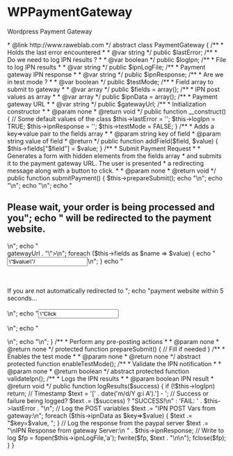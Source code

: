 WPPaymentGateway
================

Wordpress Payment Gateway
<?php

/**
 * Payment Gateway
 *
 * This library provides generic payment gateway handling functionlity
 * to the other payment gateway classes in an uniform way. Please have
 * a look on them for the implementation details.
 *
 * @package     Payment Gateway
 * @category    Library
 * @author      Rabby Bhuiyan <Raweblab@gmail.com>
 * @link        http://www.raweblab.com
 */

abstract class PaymentGateway
{
    /**
     * Holds the last error encountered
     *
     * @var string
     */
    public $lastError;

    /**
     * Do we need to log IPN results ?
     *
     * @var boolean
     */
    public $logIpn;

    /**
     * File to log IPN results
     *
     * @var string
     */
    public $ipnLogFile;

    /**
     * Payment gateway IPN response
     *
     * @var string
     */
    public $ipnResponse;

    /**
     * Are we in test mode ?
     *
     * @var boolean
     */
    public $testMode;

    /**
     * Field array to submit to gateway
     *
     * @var array
     */
    public $fields = array();

    /**
     * IPN post values as array
     *
     * @var array
     */
    public $ipnData = array();

    /**
     * Payment gateway URL
     *
     * @var string
     */
    public $gatewayUrl;

    /**
     * Initialization constructor
     *
     * @param none
     * @return void
     */
    public function __construct()
    {
        // Some default values of the class
        $this->lastError = '';
        $this->logIpn = TRUE;
        $this->ipnResponse = '';
        $this->testMode = FALSE;
    }

    /**
     * Adds a key=>value pair to the fields array
     *
     * @param string key of field
     * @param string value of field
     * @return
     */
    public function addField($field, $value)
    {
        $this->fields["$field"] = $value;
    }

    /**
     * Submit Payment Request
     *
     * Generates a form with hidden elements from the fields array
     * and submits it to the payment gateway URL. The user is presented
     * a redirecting message along with a button to click.
     *
     * @param none
     * @return void
     */
    public function submitPayment()
    {

        $this->prepareSubmit();

        echo "<html>\n";
        echo "<head><title>Processing Payment...</title></head>\n";
        echo "<body onLoad=\"document.forms['gateway_form'].submit();\">\n";
        echo "<p style=\"text-align:center;\"><h2>Please wait, your order is being processed and you";
        echo " will be redirected to the payment website.</h2></p>\n";
        echo "<form method=\"POST\" name=\"gateway_form\" ";
        echo "action=\"" . $this->gatewayUrl . "\">\n";

        foreach ($this->fields as $name => $value)
        {
             echo "<input type=\"hidden\" name=\"$name\" value=\"$value\"/>\n";
        }

        echo "<p style=\"text-align:center;\"><br/><br/>If you are not automatically redirected to ";
        echo "payment website within 5 seconds...<br/><br/>\n";
        echo "<input type=\"submit\" value=\"Click Here\"></p>\n";

        echo "</form>\n";
        echo "</body></html>\n";
    }

    /**
     * Perform any pre-posting actions
     *
     * @param none
     * @return none
     */
    protected function prepareSubmit()
    {
        // Fill if needed
    }

    /**
     * Enables the test mode
     *
     * @param none
     * @return none
     */
    abstract protected function enableTestMode();

    /**
     * Validate the IPN notification
     *
     * @param none
     * @return boolean
     */
    abstract protected function validateIpn();

    /**
     * Logs the IPN results
     *
     * @param boolean IPN result
     * @return void
     */
    public function logResults($success)
    {

        if (!$this->logIpn) return;

        // Timestamp
        $text = '[' . date('m/d/Y g:i A').'] - ';

        // Success or failure being logged?
        $text .= ($success) ? "SUCCESS!\n" : 'FAIL: ' . $this->lastError . "\n";

        // Log the POST variables
        $text .= "IPN POST Vars from gateway:\n";
        foreach ($this->ipnData as $key=>$value)
        {
            $text .= "$key=$value, ";
        }

        // Log the response from the paypal server
        $text .= "\nIPN Response from gateway Server:\n " . $this->ipnResponse;

        // Write to log
        $fp = fopen($this->ipnLogFile,'a');
        fwrite($fp, $text . "\n\n");
        fclose($fp);
    }
}
